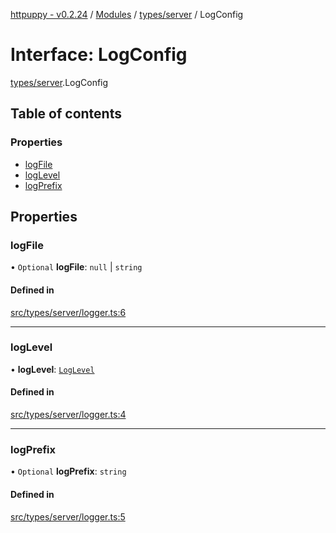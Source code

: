 [httpuppy - v0.2.24](../README.md) / [Modules](../modules.md) / [types/server](../modules/types_server.md) / LogConfig

# Interface: LogConfig

[types/server](../modules/types_server.md).LogConfig

## Table of contents

### Properties

- [logFile](types_server.LogConfig.md#logfile)
- [logLevel](types_server.LogConfig.md#loglevel)
- [logPrefix](types_server.LogConfig.md#logprefix)

## Properties

### logFile

• `Optional` **logFile**: ``null`` \| `string`

#### Defined in

[src/types/server/logger.ts:6](https://github.com/abschill/httpuppy/blob/85ac7bc/src/types/server/logger.ts#L6)

___

### logLevel

• **logLevel**: [`LogLevel`](../modules/types_server.md#loglevel)

#### Defined in

[src/types/server/logger.ts:4](https://github.com/abschill/httpuppy/blob/85ac7bc/src/types/server/logger.ts#L4)

___

### logPrefix

• `Optional` **logPrefix**: `string`

#### Defined in

[src/types/server/logger.ts:5](https://github.com/abschill/httpuppy/blob/85ac7bc/src/types/server/logger.ts#L5)
